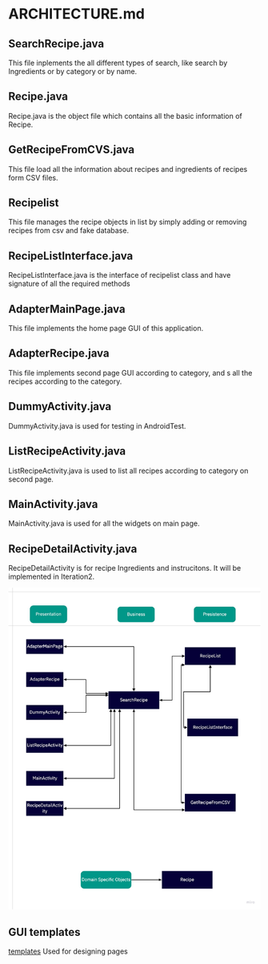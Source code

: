 # ARCHITECTURE.md

## SearchRecipe.java
This file inplements the all different types of search, like search by Ingredients or by category or by name.

## Recipe.java
Recipe.java is the object file which contains all the basic information of Recipe.

## GetRecipeFromCVS.java
This file load all the information about recipes and ingredients of recipes form CSV files.

## Recipelist
This file manages the recipe objects in list by simply adding or removing recipes from csv and fake database.

## RecipeListInterface.java
RecipeListInterface.java is the interface of recipelist class and have signature of all the required methods

## AdapterMainPage.java
This file implements the home page GUI of this application.

## AdapterRecipe.java
This file implements second page GUI according to category, and s all the recipes according to the category. 

## DummyActivity.java
DummyActivity.java is used for testing in AndroidTest.

## ListRecipeActivity.java
ListRecipeActivity.java is used to list all recipes according to category on second page.

## MainActivity.java
MainActivity.java is used for all the widgets on main page.

## RecipeDetailActivity.java
RecipeDetailActivity is for recipe Ingredients and instrucitons. It will be implemented in Iteration2.



![flow chart]( img_source/chart.jpg)

## GUI templates

[templates](https://code.cs.umanitoba.ca/winter-2022-a02/group-10/irecipe/-/issues/28) Used for designing pages
